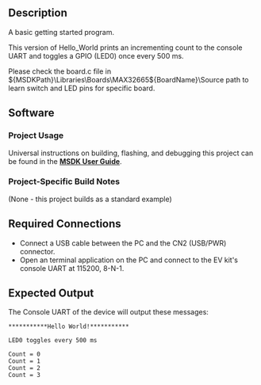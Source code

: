 ## Description

A basic getting started program.

This version of Hello_World prints an incrementing count to the console UART and toggles a GPIO (LED0) once every 500 ms.

Please check the board.c file in ${MSDKPath}\Libraries\Boards\MAX32665\${BoardName}\Source path to learn switch and LED pins for specific board.


## Software

### Project Usage

Universal instructions on building, flashing, and debugging this project can be found in the **[MSDK User Guide](https://analog-devices-msdk.github.io/msdk/USERGUIDE/)**.

### Project-Specific Build Notes

(None - this project builds as a standard example)

## Required Connections

-   Connect a USB cable between the PC and the CN2 (USB/PWR) connector.
-   Open an terminal application on the PC and connect to the EV kit's console UART at 115200, 8-N-1.
## Expected Output

The Console UART of the device will output these messages:

```
***********Hello World!***********

LED0 toggles every 500 ms

Count = 0
Count = 1
Count = 2
Count = 3
```

